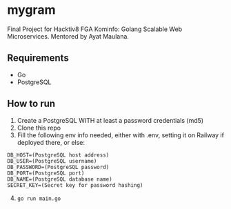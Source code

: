 # mygram
Final Project for Hacktiv8 FGA Kominfo: Golang Scalable Web Microservices. Mentored by Ayat Maulana.

## Requirements 
* Go
* PostgreSQL

## How to run 
1. Create a PostgreSQL WITH at least a password credentials (md5)
2. Clone this repo
3. Fill the following env info needed, either with .env, setting it on Railway if deployed there, or else:
```
DB_HOST=(PostgreSQL host address)
DB_USER=(PostgreSQL username)
DB_PASSWORD=(PostgreSQL password)
DB_PORT=(PostgreSQL port)
DB_NAME=(PostgreSQL database name)
SECRET_KEY=(Secret key for password hashing)
```
4. ```go run main.go```
